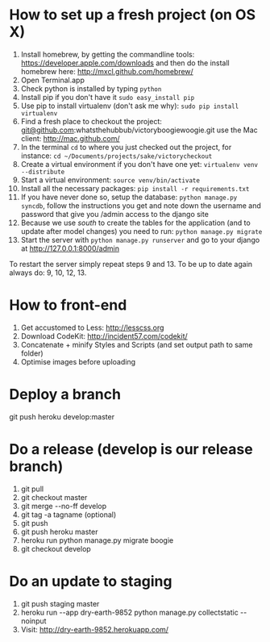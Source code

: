# How to set up a fresh project (on OS X)

1. Install homebrew, by getting the commandline tools: https://developer.apple.com/downloads and then do the install homebrew here: http://mxcl.github.com/homebrew/
2. Open Terminal.app
3. Check python is installed by typing `python`
4. Install pip if you don't have it `sudo easy_install pip`
5. Use pip to install virtualenv (don't ask me why): `sudo pip install virtualenv`
6. Find a fresh place to checkout the project: git@github.com:whatsthehubbub/victoryboogiewoogie.git use the Mac client: http://mac.github.com/
7. In the terminal `cd` to where you just checked out the project, for instance: `cd ~/Documents/projects/sake/victorycheckout`
8. Create a virtual environment if you don't have one yet: `virtualenv venv --distribute`
9. Start a virtual environment: `source venv/bin/activate`
10. Install all the necessary packages: `pip install -r requirements.txt`
11. If you have never done so, setup the database: `python manage.py syncdb`, follow the instructions you get and note down the username and password that give you /admin access to the django site
12. Because we use *south* to create the tables for the application (and to update after model changes) you need to run: `python manage.py migrate`
13. Start the server with `python manage.py runserver` and go to your django at http://127.0.0.1:8000/admin

To restart the server simply repeat steps 9 and 13.
To be up to date again always do: 9, 10, 12, 13.


# How to front-end
1. Get accustomed to Less: http://lesscss.org
2. Download CodeKit: http://incident57.com/codekit/
3. Concatenate + minify  Styles and Scripts (and set output path to same folder)
4. Optimise images before uploading



# Deploy a branch

git push heroku develop:master


# Do a release (develop is our release branch)

1. git pull
1. git checkout master
2. git merge --no-ff develop
3. git tag -a tagname (optional)
4. git push
5. git push heroku master
6. heroku run python manage.py migrate boogie
5. git checkout develop

# Do an update to staging

1. git push staging master
2. heroku run --app dry-earth-9852 python manage.py collectstatic --noinput
2. Visit: http://dry-earth-9852.herokuapp.com/
